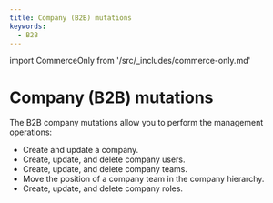 ```yaml
---
title: Company (B2B) mutations
keywords:
  - B2B
---
```


import CommerceOnly from '/src/_includes/commerce-only.md'

<CommerceOnly />

# Company (B2B) mutations

The B2B company mutations allow you to perform the management operations:

* Create and update a company.
* Create, update, and delete company users.
* Create, update, and delete company teams.
* Move the position of a company team in the company hierarchy.
* Create, update, and delete company roles.
